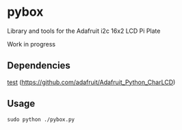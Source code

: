 pybox
=====

Library and tools for the Adafruit i2c 16x2 LCD Pi Plate

Work in progress

Dependencies
------------
[test](https://github.com/adafruit/Adafruit_Python_GPIO)
(https://github.com/adafruit/Adafruit_Python_CharLCD)
    
Usage
-----

````
sudo python ./pybox.py
````
